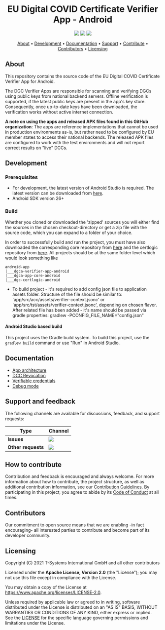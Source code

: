 <h1 align="center">
    EU Digital COVID Certificate Verifier App - Android
</h1>

<p align="center">
    <a href="/../../commits/" title="Last Commit"><img src="https://img.shields.io/github/last-commit/eu-digital-green-certificates/dgca-verifier-app-android?style=flat"></a>
    <a href="/../../issues" title="Open Issues"><img src="https://img.shields.io/github/issues/eu-digital-green-certificates/dgca-verifier-app-android?style=flat"></a>
    <a href="./LICENSE" title="License"><img src="https://img.shields.io/badge/License-Apache%202.0-green.svg?style=flat"></a>
</p>

<p align="center">
  <a href="#about">About</a> •
  <a href="#development">Development</a> •
  <a href="#documentation">Documentation</a> •
  <a href="#support-and-feedback">Support</a> •
  <a href="#how-to-contribute">Contribute</a> •
  <a href="#contributors">Contributors</a> •
  <a href="#licensing">Licensing</a>
</p>

## About

This repository contains the source code of the EU Digital COVID Certificate Verifier App for Android.

The DGC Verifier Apps are responsible for scanning and verifying DGCs using public keys from national backend servers. Offline verification is supported, if the latest public keys are present in the app's key store. Consequently, once up-to-date keys have been downloaded, the verification works without active internet connection. 

**A note on using the apps and released APK files found in this GitHub organization**: The apps are reference implementations that cannot be used in production environments as-is, but rather need to be configured by EU member states to access their national backends. The released APK files are configured to work with the test environments and will not report correct results on "live" DCCs.

## Development

### Prerequisites

- For development, the latest version of Android Studio is required. The latest version can be downloaded from [here](https://developer.android.com/studio/).
- Android SDK version 26+

### Build

Whether you cloned or downloaded the 'zipped' sources you will either find the sources in the chosen checkout-directory or get a zip file with the source code, which you can expand to a folder of your choice.

In order to successfully build and run the project, you must have also downloaded the corresponding core repository from [here](https://github.com/eu-digital-green-certificates/dgca-app-core-android) and the certlogic repository from [here](https://github.com/eu-digital-green-certificates/dgc-certlogic-android). All projects should be at the same folder level which would look something like

```
android-app
|___dgca-verifier-app-android
|___dgca-app-core-android
|___dgc-certlogic-android
```

- To build project - it's required to add config json file to application assets folder. Structure of the file should be similar to:
'app/src/acc/assets/verifier-context.jsonc' or 'app/src/tst/assets/verifier-context.jsonc', depending on chosen flavor.
After related file has been added - it's name should be passed via gradle properties:
gradlew -PCONFIG_FILE_NAME="config.json"

#### Android Studio based build

This project uses the Gradle build system. To build this project, use the `gradlew build` command or use "Run" in Android Studio.

## Documentation  

- [App architecture](/docs/architecture.md)
- [DCC Revocation](/docs/revocation.md)
- [Verifiable credentials](/docs/verifiable_credentials.md)
- [Debug mode](/docs/debug_mode.md)

## Support and feedback

The following channels are available for discussions, feedback, and support requests:

| Type                     | Channel                                                |
| ------------------------ | ------------------------------------------------------ |
| **Issues**    | <a href="/../../issues" title="Open Issues"><img src="https://img.shields.io/github/issues/eu-digital-green-certificates/dgca-verifier-app-android?style=flat"></a>  |
| **Other requests**    | <a href="mailto:opensource@telekom.de" title="Email DGC Team"><img src="https://img.shields.io/badge/email-DGC%20team-green?logo=mail.ru&style=flat-square&logoColor=white"></a>   |

## How to contribute  

Contribution and feedback is encouraged and always welcome. For more information about how to contribute, the project structure, as well as additional contribution information, see our [Contribution Guidelines](./CONTRIBUTING.md). By participating in this project, you agree to abide by its [Code of Conduct](./CODE_OF_CONDUCT.md) at all times.

## Contributors  

Our commitment to open source means that we are enabling -in fact encouraging- all interested parties to contribute and become part of its developer community.

## Licensing

Copyright (C) 2021 T-Systems International GmbH and all other contributors

Licensed under the **Apache License, Version 2.0** (the "License"); you may not use this file except in compliance with the License.

You may obtain a copy of the License at https://www.apache.org/licenses/LICENSE-2.0.

Unless required by applicable law or agreed to in writing, software distributed under the License is distributed on an "AS IS" BASIS, WITHOUT WARRANTIES OR CONDITIONS OF ANY KIND, either express or implied. See the [LICENSE](./LICENSE) for the specific language governing permissions and limitations under the License.
